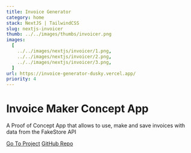 ```yaml
---
title: Invoice Generator
category: home
stack: NextJS | TailwindCSS
slug: nextjs-invoicer
thumb: ../../images/thumbs/invoicer.png
images:
  [
    ../../images/nextjs/invoicer/1.png,
    ../../images/nextjs/invoicer/2.png,
    ../../images/nextjs/invoicer/3.png,
  ]
url: https://invoice-generator-dusky.vercel.app/
priority: 4
---
```


# Invoice Maker Concept App

A Proof of Concept App that allows to use, make and save invoices with data from the FakeStore API

[Go To Project](https://invoice-generator-dusky.vercel.app/)
[GitHub Repo](https://github.com/ajaytitus1386/Invoice_Generator)
